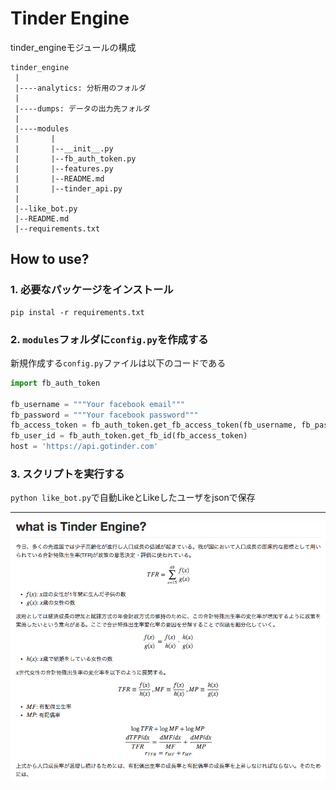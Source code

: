 # Tinder Engine

tinder_engineモジュールの構成
```
tinder_engine
 |
 |----analytics: 分析用のフォルダ
 |
 |----dumps: データの出力先フォルダ
 |
 |----modules
 |       |
 |       |--__init__.py
 |       |--fb_auth_token.py
 |       |--features.py
 |       |--README.md
 |       |--tinder_api.py
 |
 |--like_bot.py
 |--README.md
 |--requirements.txt
```

## How to use?
### 1. 必要なパッケージをインストール

```
pip instal -r requirements.txt
```

### 2. `modules`フォルダに`config.py`を作成する
新規作成する`config.py`ファイルは以下のコードである

```python
import fb_auth_token

fb_username = """Your facebook email"""
fb_password = """Your facebook password"""
fb_access_token = fb_auth_token.get_fb_access_token(fb_username, fb_password)
fb_user_id = fb_auth_token.get_fb_id(fb_access_token)
host = 'https://api.gotinder.com'
```

### 3. スクリプトを実行する
`python like_bot.py`で自動LikeとLikeしたユーザをjsonで保存


---
![](tinder_engine.png)
